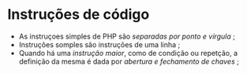 # Instruções de código

+ As instruçoes simples de PHP são *separadas por ponto e vírgula* ;
+ Instruções somples são instruções de uma linha ;
+ Quando há uma *instrução maior*, como de condição ou repetção, a definição da mesma é dada por *abertura e fechamento de chaves* ;

